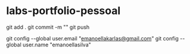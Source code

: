 # labs-portfolio-pessoal

git add .
git commit -m ""
git push

  git config --global user.email "emanoellakarlas@gmail.com"
  git config --global user.name "emanoellasilva"